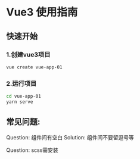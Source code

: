 # Vue3 使用指南

## 快速开始

### 1.创建vue3项目

```sh
vue create vue-app-01  
```

### 2.运行项目

```sh
cd vue-app-01
yarn serve 
```


## 常见问题:

Question: 组件间有空白
Solution: 组件间不要留逗号等

Question: scss需安装